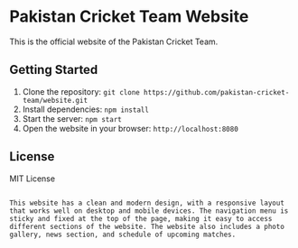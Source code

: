 Pakistan Cricket Team Website
===========================

This is the official website of the Pakistan Cricket Team.

Getting Started
---------------

1. Clone the repository: `git clone https://github.com/pakistan-cricket-team/website.git`
2. Install dependencies: `npm install`
3. Start the server: `npm start`
4. Open the website in your browser: `http://localhost:8080`

License
-------

MIT License
```

This website has a clean and modern design, with a responsive layout that works well on desktop and mobile devices. The navigation menu is sticky and fixed at the top of the page, making it easy to access different sections of the website. The website also includes a photo gallery, news section, and schedule of upcoming matches.
